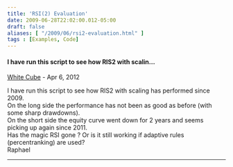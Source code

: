 ```yaml
---
title: 'RSI(2) Evaluation'
date: 2009-06-28T22:02:00.012-05:00
draft: false
aliases: [ "/2009/06/rsi2-evaluation.html" ]
tags : [Examples, Code]
---
```


#### I have run this script to see how RIS2 with scalin...
[White Cube](https://www.blogger.com/profile/13250499533384009607 "noreply@blogger.com") - <time datetime="2012-04-21T12:54:00.012-05:00">Apr 6, 2012</time>

I have run this script to see how RIS2 with scaling has performed since 2009.  
On the long side the performance has not been as good as before (with some sharp drawdowns).  
On the short side the equity curve went down for 2 years and seems picking up again since 2011.  
Has the magic RSI gone ? Or is it still working if adaptive rules (percentranking) are used?  
Raphael
<hr />
